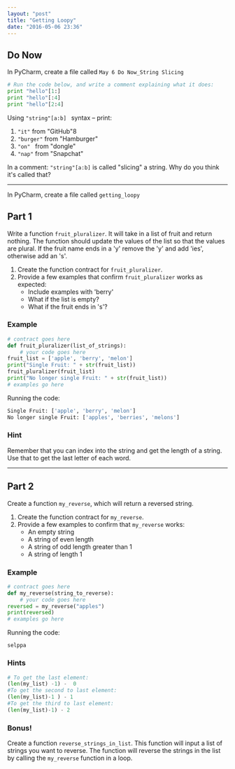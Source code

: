 ```yaml
---
layout: "post"
title: "Getting Loopy"
date: "2016-05-06 23:36"
---
```


## Do Now

<span class="mega-octicon octicon-file-code"></span>
In PyCharm, create a file called `May 6 Do Now_String Slicing`

```python
# Run the code below, and write a comment explaining what it does:
print "hello"[1:]
print "hello"[:4]
print "hello"[2:4]
```
Using `"string"[a:b] ` syntax – print:

1. `"it"` from "GitHub"8
2. `"burger"` from "Hamburger"
3. `"on" ` from "dongle"
4. `"nap"` from "Snapchat"

In a comment: `"string"[a:b]` is called "slicing" a string. Why do you think it's called that?

---

<span class="mega-octicon octicon-file-code"></span>
In PyCharm, create a file called `getting_loopy`


## Part 1
Write a function `fruit_pluralizer`. It will take in a list of fruit and return nothing. The function should update the values of the list so that the values are plural. If the fruit name ends in a 'y' remove the 'y' and add 'ies', otherwise add an 's'.

1. Create the function contract for `fruit_pluralizer`.
2. Provide a few examples that confirm `fruit_pluralizer` works as expected:
	* Include examples with 'berry'
	* What if the list is empty?
	* What if the fruit ends in 's'?

### Example

```python
# contract goes here
def fruit_pluralizer(list_of_strings):
	# your code goes here
fruit_list = ['apple', 'berry', 'melon']
print("Single Fruit: " + str(fruit_list))
fruit_pluralizer(fruit_list)
print("No longer single Fruit: " + str(fruit_list))
# examples go here
```

Running the code:

```python
Single Fruit: ['apple', 'berry', 'melon']
No longer single Fruit: ['apples', 'berries', 'melons']

```

### Hint
Remember that you can index into the string and get the length of a string. Use that to get the last letter of each word.

---

## Part 2
Create a function `my_reverse`, which will return a reversed string.

1. Create the function contract for `my_reverse`.
2. Provide a few examples to confirm that `my_reverse` works:
	* An empty string
	* A string of even length
	* A string of odd length greater than 1
	* A string of length 1

### Example

```python
# contract goes here
def my_reverse(string_to_reverse):
	# your code goes here
reversed = my_reverse("apples")
print(reversed)
# examples go here
```

Running the code:

`selppa`

### <span class="mega-octicon octicon-light-bulb"></span> Hints

```python
# To get the last element:
(len(my_list) -1) -  0
#To get the second to last element:
(len(my_list)-1 ) - 1
#To get the third to last element:
(len(my_list)-1) - 2
```

### Bonus!
Create a function `reverse_strings_in_list`. This function will input a list of strings you want to reverse. The function will reverse the strings in the list by calling the `my_reverse` function in a loop.
